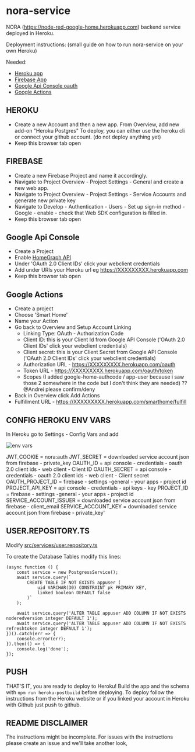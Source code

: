 
# nora-service
NORA (https://node-red-google-home.herokuapp.com) backend service deployed in Heroku.

Deployment instructions: (small guide on how to run nora-service on your own Heroku)

Needed:
 - [Heroku app](https://www.heroku.com/)
 - [Firebase App](https://console.firebase.google.com/)
 - [Google Api Console oauth](https://console.developers.google.com/)
 - [Google Actions](https://console.actions.google.com/)

## HEROKU

- Create a new Account and then a new app. From Overview, add new add-on "Heroku Postgres"
To deploy, you can either use the heroku cli or connect your github account. (do not deploy anything yet)
 - Keep this browser tab open

## FIREBASE

 - Create a new Firebase Project and name it accordingly.
 - Navigate to Project Overview - Project Settings - General and create a new web app.
 - Navigate to Project Overview - Project Settings - Service Accounts and generate new private key
 - Navigate to Develop - Authentication - Users - Set up sign-in method - Google - enable - check that Web SDK configuration is filled in.
 - Keep this browser tab open

## Google Api Console

- Create a Project
- Enable [HomeGraph API](https://console.developers.google.com/apis/api/homegraph.googleapis.com/)
- Under 'OAuth 2.0 Client IDs' click your webclient credentials
- Add under URIs your Heroku url eg https://XXXXXXXXX.herokuapp.com
- Keep this browser tab open

## Google Actions

- Create a project
- Choose 'Smart Home'
- Name your Action
- Go back to Overview and Setup Account Linking 
	- Linking Type: OAuth - Authorization Code
	- Client ID: this is your Client Id from Google API Console ('OAuth 2.0 Client IDs' click your webclient credentials)
	- Client secret: this is your Client Secret from Google API Console ('OAuth 2.0 Client IDs' click your webclient credentials)
	- Authorization URL - https://XXXXXXXXX.herokuapp.com/oauth
	- Token URL - https://XXXXXXXXX.herokuapp.com/oauth/token
	- Scopes (I added google-home-authcode / app-user because i saw those 2 somewhere in the code but I don't think they are needed) ?? @Andrei please confirm/deny
- Back in Overview click Add Actions
- Fulfillment URL - https://XXXXXXXXX.herokuapp.com/smarthome/fulfill


## CONFIG HEROKU ENV VARS

In Heroku go to Settings - Config Vars and add

![env vars](https://user-images.githubusercontent.com/6473183/80377036-5d9f7700-88a3-11ea-8a55-c63bb6442268.png)

JWT_COOKIE = nora:auth
JWT_SECRET = downloaded service account json from firebase - private_key
OAUTH_ID = api console - credentials - oauth 2.0 client ids - web client - Client ID
OAUTH_SECRET = api console - credentials - oauth 2.0 client ids - web client - Client secret
OAUTH_PROJECT_ID = firebase - settings -general - your apps - project id
PROJECT_API_KEY = api console - credentials - api keys - key
PROJECT_ID = firebase - settings -general - your apps - project id
SERVICE_ACCOUNT_ISSUER =  downloaded service account json from firebase - client_email
SERVICE_ACCOUNT_KEY =  downloaded service account json from firebase - private_key'

## USER.REPOSITORY.TS
Modify [src/services/user.repository.ts](https://github.com/andrei-tatar/nora-service/blob/master/src/services/user.repository.ts)

To create the Database Tables modify this lines:

    (async function () {
        const service = new PostgressService();
        await service.query(`
            CREATE TABLE IF NOT EXISTS appuser (
                uid VARCHAR(30) CONSTRAINT pk PRIMARY KEY,
                linked boolean DEFAULT false
            )`
        );
    
        await service.query('ALTER TABLE appuser ADD COLUMN IF NOT EXISTS noderedversion integer DEFAULT 1');
    	await service.query('ALTER TABLE appuser ADD COLUMN IF NOT EXISTS refreshtoken integer DEFAULT 1');
    })().catch(err => {
        console.error(err);
    }).then(() => {
        console.log('done');
    });


## PUSH

THAT'S IT, you are ready to deploy to Heroku! 
Build the app and the  schema with `npm run heroku-postbuild` before deploying.
To deploy follow the instructions from the Heroku website or if you linked your account in Heroku with Github just push to github.

## README DISCLAIMER

The instructions might be incomplete. For issues with the instructions please create an issue and we'll take another look,
